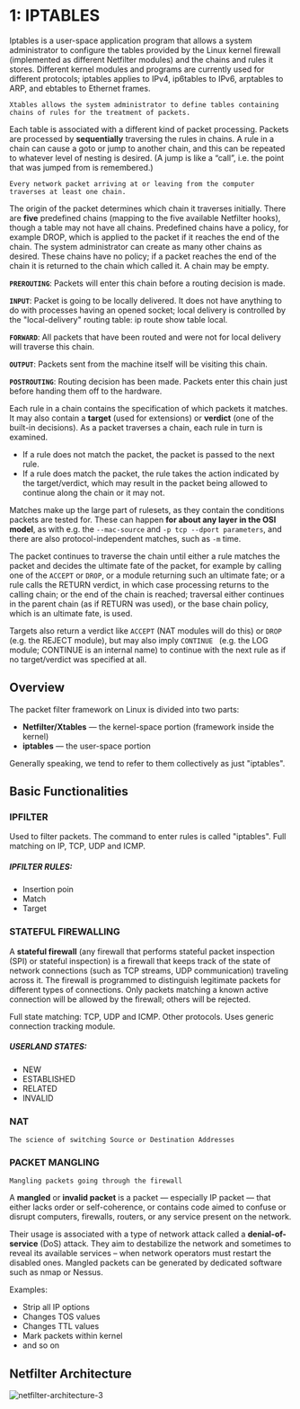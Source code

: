 
# 1: IPTABLES
Iptables is a user-space application program that allows a system administrator to configure the tables provided by the Linux kernel firewall (implemented as different Netfilter modules) and the chains and rules it stores. Different kernel modules and programs are currently used for different protocols; iptables applies to IPv4, ip6tables to IPv6, arptables to ARP, and ebtables to Ethernet frames.

	Xtables allows the system administrator to define tables containing chains of rules for the treatment of packets.

Each table is associated with a different kind of packet processing. Packets are processed by **sequentially** traversing the rules in chains. A rule in a chain can cause a goto or jump to another chain, and this can be repeated to whatever level of nesting is desired. (A jump is like a “call”, i.e. the point that was jumped from is remembered.) 

	Every network packet arriving at or leaving from the computer traverses at least one chain.

The origin of the packet determines which chain it traverses initially.
There are **five** predefined chains (mapping to the five available Netfilter hooks), though a table may not have all chains.
Predefined chains have a policy, for example DROP, which is applied to the packet if it reaches the end of the chain.
The system administrator can create as many other chains as desired. These chains have no policy; if a packet reaches the end of the chain it is returned to the chain which called it.
A chain may be empty.

**`PREROUTING`**: Packets will enter this chain before a routing decision is made.

**`INPUT`**: Packet is going to be locally delivered. It does not have anything to do with processes having an opened socket; local delivery is controlled by the "local-delivery" routing table: ip route show table local.

**`FORWARD`**: All packets that have been routed and were not for local delivery will traverse this chain.

**`OUTPUT`**: Packets sent from the machine itself will be visiting this chain.

**`POSTROUTING`**: Routing decision has been made. Packets enter this chain just before handing them off to the hardware.

Each rule in a chain contains the specification of which packets it matches. It may also contain a **target** (used for extensions) or **verdict** (one of the built-in decisions). As a packet traverses a chain, each rule in turn is examined. 
 - If a rule does not match the packet, the packet is passed to the next rule. 
 - If a rule does match the packet, the rule takes the action indicated by the target/verdict, which may result in the packet being allowed to continue along the chain or it may not. 

Matches make up the large part of rulesets, as they contain the conditions packets are tested for. These can happen **for about any layer in the OSI model**, as with e.g. the `--mac-source` and `-p tcp --dport parameters`, and there are also protocol-independent matches, such as `-m` time.

The packet continues to traverse the chain until either a rule matches the packet and decides the ultimate fate of the packet, for example by calling one of the `ACCEPT` or `DROP`, or a module returning such an ultimate fate; or a rule calls the RETURN verdict, in which case processing returns to the calling chain; or the end of the chain is reached; traversal either continues in the parent chain (as if RETURN was used), or the base chain policy, which is an ultimate fate, is used.

Targets also return a verdict like `ACCEPT` (NAT modules will do this) or `DROP` (e.g. the REJECT module), but may also imply `CONTINUE ` (e.g. the LOG module; CONTINUE is an internal name) to continue with the next rule as if no target/verdict was specified at all.

## Overview
The packet filter framework on Linux is divided into two parts:

 - **Netfilter/Xtables** — the kernel-space portion (framework inside the kernel)
 - **iptables** — the user-space portion
 
Generally speaking, we tend to refer to them collectively as just "iptables".


## Basic Functionalities
### IPFILTER
Used to filter packets.
The command to enter rules is called "iptables".
Full matching on IP, TCP, UDP and ICMP.
##### IPFILTER RULES:

 - Insertion poin
 - Match
 - Target 

### STATEFUL FIREWALLING
A **stateful firewall** (any firewall that performs stateful packet inspection (SPI) or stateful inspection) is a firewall that keeps track of the state of network connections (such as TCP streams, UDP communication) traveling across it.
The firewall is programmed to distinguish legitimate packets for different types of connections. Only packets matching a known active connection will be allowed by the firewall; others will be rejected.

Full state matching: TCP, UDP and ICMP.
Other protocols.
Uses generic connection tracking module.

##### USERLAND STATES:
 
 - NEW
 - ESTABLISHED
 - RELATED
 - INVALID

### NAT
	The science of switching Source or Destination Addresses

### PACKET MANGLING
	Mangling packets going through the firewall

A **mangled** or **invalid packet** is a packet — especially IP packet — that either lacks order or self-coherence, or contains code aimed to confuse or disrupt computers, firewalls, routers, or any service present on the network.

Their usage is associated with a type of network attack called a **denial-of-service** (DoS) attack. They aim to destabilize the network and sometimes to reveal its available services – when network operators must restart the disabled ones. Mangled packets can be generated by dedicated software such as nmap or Nessus.

Examples:
 
 - Strip all IP options
 - Changes TOS values
 - Changes TTL values
 - Mark packets within kernel
 - and so on


## Netfilter Architecture

![netfilter-architecture-3](https://www.frozentux.net/iptables-tutorial/images/tables_traverse.jpg)
